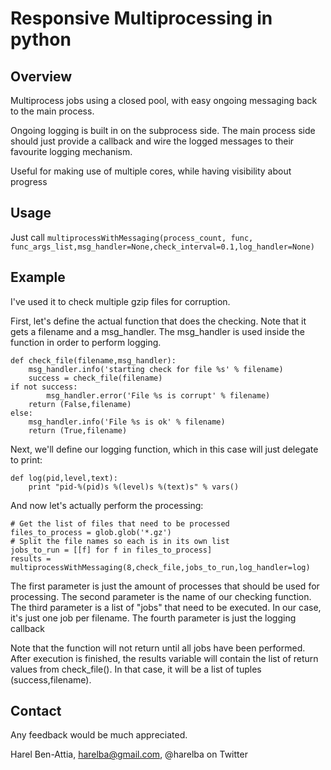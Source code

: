 # Responsive Multiprocessing in python

## Overview
Multiprocess jobs using a closed pool, with easy ongoing messaging back to the main process.

Ongoing logging is built in on the subprocess side. The main process side should just provide a callback and wire the logged messages to their favourite logging mechanism.

Useful for making use of multiple cores, while having visibility about progress

## Usage
Just call `multiprocessWithMessaging(process_count, func, func_args_list,msg_handler=None,check_interval=0.1,log_handler=None)`

## Example
I've used it to check multiple gzip files for corruption.

First, let's define the actual function that does the checking. Note that it gets a filename and a msg_handler.
The msg_handler is used inside the function in order to perform logging.

    def check_file(filename,msg_handler):
        msg_handler.info('starting check for file %s' % filename)
        success = check_file(filename)
	if not success:
	        msg_handler.error('File %s is corrupt' % filename)
		return (False,filename)
	else:
		msg_handler.info('File %s is ok' % filename)
		return (True,filename)

Next, we'll define our logging function, which in this case will just delegate to print:

    def log(pid,level,text):
        print "pid-%(pid)s %(level)s %(text)s" % vars()

And now let's actually perform the processing:

    # Get the list of files that need to be processed
    files_to_process = glob.glob('*.gz')
    # Split the file names so each is in its own list
    jobs_to_run = [[f] for f in files_to_process]
    results = multiprocessWithMessaging(8,check_file,jobs_to_run,log_handler=log)

The first parameter is just the amount of processes that should be used for processing.
The second parameter is the name of our checking function.
The third parameter is a list of "jobs" that need to be executed. In our case, it's just one job per filename.
The fourth parameter is just the logging callback

Note that the function will not return until all jobs have been performed. After execution is finished, the results variable will contain the list of return values from check_file(). In that case, it will be a list of tuples (success,filename).


## Contact
Any feedback would be much appreciated. 

Harel Ben-Attia, harelba@gmail.com, @harelba on Twitter
